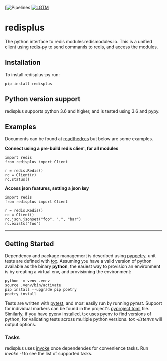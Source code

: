 [![Pipelines](https://github.com/redislabsmodules/redisplus-py/actions/workflows/tox-build.yml/badge.svg?branch=master)
[![LGTM](https://img.shields.io/lgtm/alerts/g/RedisLabsModules/redisplus-py.svg?logo=lgtm&logoWidth=18)](https://lgtm.com/projects/g/RedisLabsModules/redisplus-py/alerts/)

# redisplus

The python interface to redis modules redismodules.io. This is a unified client using [redis-py](https://github.com/andymccurdy/redis-py) to send commands to redis, and access the modules.

## Installation

To install redisplus-py run:

```pip install redisplus```

## Python version support

redisplus supports python 3.6 and higher, and is tested using 3.6 and pypy.

## Examples

Documents can be found at [readthedocs](http://placeholder) but below are some examples.

**Connect using a pre-build redis client, for all modules**
```
import redis
from redisplus import Client

r = redis.Redis()
rc = Client(r)
rc.status()
```

**Access json features, setting a json key**

```
import redis
from redisplus import Client

r = redis.Redis()
rc = Client()
rc.json.jsonset("foo", ".", "bar")
rc.exists("foo")
```

----------------------------------------------------------------------------------------------------

## Getting Started

Dependency and package management is described using [pypoetry](https://python-poetry.org/), unit tests are defined with [tox](https://tox.readthedocs.io/en/latest/). Assuming you have a valid version of python available as the binary **python**, the easiest way to provision an environment is by creating a virtual env, and provisioning the environment:

```
python -m venv .venv
source .venv/bin/activate
pip install --upgrade pip poetry
poetry install
```

Tests are written with [pytest](https://docs.pytest.org), and most easily run by running *pytest*. Support for individual markers can be found in the project's [pyproject.toml](pyproject.toml) file. Similarly, if you have [pyenv](https://github.com/pyenv/pyenv) installed, tox uses pyenv to find versions of python, for validating tests across multiple python versions. *tox -listenvs* will output options.

### Tasks

redisplus uses [invoke](https://pyinvoke.org) once dependencies for convenience tasks. Run *invoke -l* to see the list of supported tasks.
